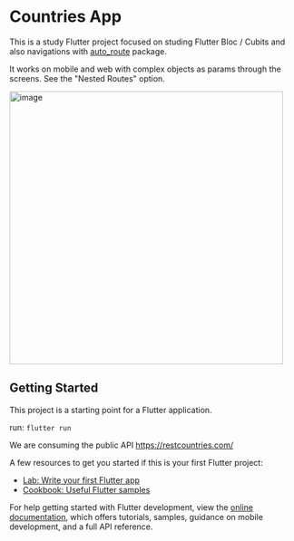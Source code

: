 # Countries App

This is a study Flutter project focused on studing Flutter Bloc / Cubits and also navigations with [auto_route](https://pub.dev/packages/auto_route) package.

It works on mobile and web with complex objects as params through the screens. See the "Nested Routes" option.

<img width="482" alt="image" src="https://github.com/user-attachments/assets/4a742b50-8a1d-4134-94a4-74e377771645" />


## Getting Started

This project is a starting point for a Flutter application.

run: `flutter run`

We are consuming the public API https://restcountries.com/

A few resources to get you started if this is your first Flutter project:

- [Lab: Write your first Flutter app](https://docs.flutter.dev/get-started/codelab)
- [Cookbook: Useful Flutter samples](https://docs.flutter.dev/cookbook)

For help getting started with Flutter development, view the
[online documentation](https://docs.flutter.dev/), which offers tutorials,
samples, guidance on mobile development, and a full API reference.
